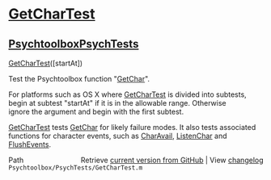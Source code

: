# [GetCharTest](GetCharTest)
## [Psychtoolbox](Psychtoolbox)[PsychTests](PsychTests)

[GetCharTest](GetCharTest)([startAt])  
  
Test the Psychtoolbox function "[GetChar](GetChar)".  
  
For platforms such as OS X where [GetCharTest](GetCharTest) is divided into subtests,  
begin at subtest "startAt" if it is in the allowable range.  Otherwise  
ignore the argument and begin with the first subtest.      
  
[GetCharTest](GetCharTest) tests [GetChar](GetChar) for likely failure modes. It also tests associated  
functions for character events, such as [CharAvail](CharAvail), [ListenChar](ListenChar) and [FlushEvents](FlushEvents).   




<div class="code_header" style="text-align:right;">
  <span style="float:left;">Path&nbsp;&nbsp;</span> <span class="counter">Retrieve <a href=
  "https://raw.github.com/Psychtoolbox-3/Psychtoolbox-3/beta/Psychtoolbox/PsychTests/GetCharTest.m">current version from GitHub</a> | View <a href=
  "https://github.com/Psychtoolbox-3/Psychtoolbox-3/commits/beta/Psychtoolbox/PsychTests/GetCharTest.m">changelog</a></span>
</div>
<div class="code">
  <code>Psychtoolbox/PsychTests/GetCharTest.m</code>
</div>

